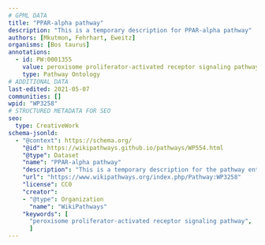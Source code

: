 ```yaml
---
# GPML DATA
title: "PPAR-alpha pathway"
description: "This is a temporary description for PPAR-alpha pathway"
authors: [Mkutmon, Fehrhart, Eweitz]
organisms: [Bos taurus]
annotations:
  - id: PW:0001355
    value: peroxisome proliferator-activated receptor signaling pathway
    type: Pathway Ontology
# ADDITIONAL DATA
last-edited: 2021-05-07
communities: []
wpid: "WP3258"
# STRUCTURED METADATA FOR SEO
seo:
  type: CreativeWork
schema-jsonld:
  - "@context": https://schema.org/
    "@id": https://wikipathways.github.io/pathways/WP554.html
    "@type": Dataset
    "name": "PPAR-alpha pathway"
    "description": "This is a temporary description for the pathway entitled: PPAR-alpha pathway"
    "url": "https://www.wikipathways.org/index.php/Pathway:WP3258"
    "license": CC0
    "creator":
    - "@type": Organization
      "name": "WikiPathways"
    "keywords": [
      "peroxisome proliferator-activated receptor signaling pathway",
      ]
---
```

